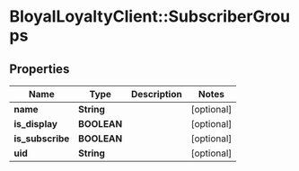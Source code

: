 # BloyalLoyaltyClient::SubscriberGroups

## Properties
Name | Type | Description | Notes
------------ | ------------- | ------------- | -------------
**name** | **String** |  | [optional] 
**is_display** | **BOOLEAN** |  | [optional] 
**is_subscribe** | **BOOLEAN** |  | [optional] 
**uid** | **String** |  | [optional] 

